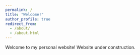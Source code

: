 ```yaml
---
permalink: /
title: "Welcome!"
author_profile: true
redirect_from: 
  - /about/
  - /about.html
---
```


Welcome to my personal website! Website under construction.
